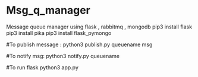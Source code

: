 # Msg_q_manager
Message queue manager using flask , rabbitmq , mongodb
pip3 install flask
pip3 install pika
pip3 install flask_pymongo


 #To publish message :
 python3 publish.py queuename msg
 
 #To notify msg:
 python3 notify.py queuename
 
 #To run flask
 python3 app.py
 
 
 
 
 
